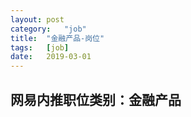 ```yaml
---
layout:	post
category:	"job"
title:	"金融产品-岗位"
tags:	[job]
date:	2019-03-01
---
```

## 网易内推职位类别：金融产品
